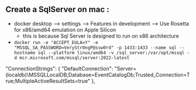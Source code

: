 ## Create a SqlServer on mac :

- docker desktop --> settings --> Features in development --> Use Rosetta for x86/amd64 emulation on Apple Silicon
  - this is because Sql Server is designed to run on x86 architecture
- `docker run -e "ACCEPT_EULA=Y" -e "MSSQL_SA_PASSWORD=VeryStr0ngP@ssw0rd" -p 1433:1433 --name sql --hostname sql --platform linux/amd64 -v /sql_server:/var/opt/mssql -d mcr.microsoft.com/mssql/server:2022-latest`


"ConnectionStrings": {
  "DefaultConnection": "Server=(localdb)\\MSSQLLocalDB;Database=EventCatalogDb;Trusted_Connection=True;MultipleActiveResultSets=true"
  },

